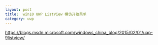```yaml
---
layout: post
title:  win10 UWP ListView 模仿开始菜单 
category: uwp 
---
```



<!--more-->

<div id="toc"></div>
<!-- csdn -->

https://blogs.msdn.microsoft.com/windows_china_blog/2015/02/01/uap-9listview/
